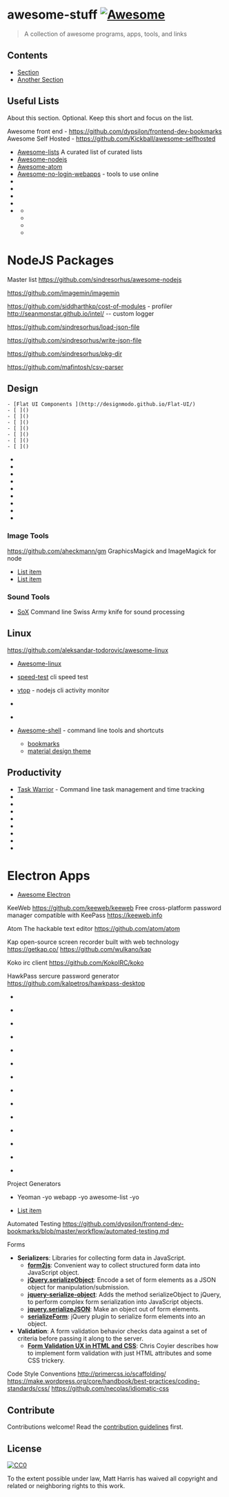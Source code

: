# awesome-stuff [![Awesome](https://cdn.rawgit.com/sindresorhus/awesome/d7305f38d29fed78fa85652e3a63e154dd8e8829/media/badge.svg)](https://github.com/sindresorhus/awesome)

> A collection of awesome programs, apps, tools, and links


## Contents

- [Section](#section)
- [Another Section](#another-section)


## Useful Lists

About this section. Optional. Keep this short and focus on the list.

Awesome front end - https://github.com/dypsilon/frontend-dev-bookmarks
Awesome Self Hosted - https://github.com/Kickball/awesome-selfhosted

- [Awesome-lists](https://github.com/sindresorhus/awesome) A curated list of curated lists
- [Awesome-nodejs](https://github.com/sindresorhus/awesome-nodejs)
- [Awesome-atom](https://github.com/mehcode/awesome-atom)
- [Awesome-no-login-webapps](https://github.com/aviaryan/awesome-no-login-web-apps) - tools to use online
- [ ]()
- [ ]()
- [ ]()
- [ ]()
- [ ]()
    - [ ]()
    - [ ]()
    - [ ]()
    - [ ]()


# NodeJS Packages

Master list
https://github.com/sindresorhus/awesome-nodejs

https://github.com/imagemin/imagemin

https://github.com/siddharthkp/cost-of-modules  - profiler
http://seanmonstar.github.io/intel/  -- custom logger



https://github.com/sindresorhus/load-json-file

https://github.com/sindresorhus/write-json-file

https://github.com/sindresorhus/pkg-dir


https://github.com/mafintosh/csv-parser



## Design

    - [Flat UI Components ](http://designmodo.github.io/Flat-UI/)
    - [ ]()
    - [ ]()
    - [ ]()
    - [ ]()
    - [ ]()
    - [ ]()
    - [ ]()
    
- [ ]()
- [ ]()
- [ ]()
- [ ]()
- [ ]()
- [ ]()
- [ ]()
- [ ]()
- [ ]()


### Image Tools

https://github.com/aheckmann/gm  GraphicsMagick and ImageMagick for node


- [List item](http://example.com)
- [List item](http://example.com)


### Sound Tools

- [SoX](http://sox.sourceforge.net/) Command line Swiss Army knife for sound processing


## Linux
https://github.com/aleksandar-todorovic/awesome-linux
- [Awesome-linux](https://github.com/aleksandar-todorovic/awesome-linux)
- [speed-test](https://github.com/sindresorhus/speed-test) cli speed test
- [vtop](https://github.com/MrRio/vtop) - nodejs cli activity monitor
- [ ]()
- [ ]()



- [Awesome-shell](https://github.com/alebcay/awesome-shell) - command line tools and shortcuts
    - [bookmarks](https://github.com/huyng/bashmarks)
    - [material design theme ](https://github.com/ahmetsulek/flat-terminal)


## Productivity
    
- [Task Warrior](https://tasktools.org/) - Command line task management and time tracking
- [ ]()
- [ ]()
- [ ]()
- [ ]()
- [ ]()
- [ ]()
- [ ]()
- [ ]()



# Electron Apps

- [Awesome Electron](https://github.com/sindresorhus/awesome-electron)

KeeWeb
https://github.com/keeweb/keeweb 
Free cross-platform password manager compatible with KeePass https://keeweb.info


Atom
The hackable text editor
https://github.com/atom/atom

Kap
open-source screen recorder built with web technology https://getkap.co/
https://github.com/wulkano/kap


Koko 
irc client
https://github.com/KokoIRC/koko

HawkPass 
sercure password generator
https://github.com/kalpetros/hawkpass-desktop


  - [ ]()
- [ ]()
- [ ]()
- [ ]()
- [ ]()
- [ ]()
- [ ]()
- [ ]()
- [ ]()




- [ ]()
- [ ]()
- [ ]()
- [ ]()
- [ ]()


Project Generators

 - Yeoman
    -yo webapp
    -yo awesome-list
    -yo 

- [List item](http://example.com)


Automated Testing
https://github.com/dypsilon/frontend-dev-bookmarks/blob/master/workflow/automated-testing.md



Forms
+ **Serializers**: Libraries for collecting form data in JavaScript.
    + **[form2js](https://github.com/maxatwork/form2js)**: Convenient way to collect structured form data into JavaScript object.
    + **[jQuery.serializeObject](https://github.com/hongymagic/jQuery.serializeObject)**: Encode a set of form elements as a JSON object for manipulation/submission.
    + **[jquery-serialize-object](https://github.com/macek/jquery-serialize-object)**: Adds the method serializeObject to jQuery, to perform complex form serialization into JavaScript objects.
    + **[jquery.serializeJSON](https://github.com/danheberden/jquery-serializeForm)**: Make an object out of form elements.
    + **[serializeForm](https://github.com/danheberden/jquery-serializeForm)**: jQuery plugin to serialize form elements into an object.
+ **Validation**: A form validation behavior checks data against a set of criteria before passing it along to the server.
    + **[Form Validation UX in HTML and CSS](https://css-tricks.com/form-validation-ux-html-css/)**: Chris Coyier describes how to implement form validation with just HTML attributes and some CSS trickery.
    
    





Code Style Conventions
http://primercss.io/scaffolding/
https://make.wordpress.org/core/handbook/best-practices/coding-standards/css/
https://github.com/necolas/idiomatic-css










## Contribute

Contributions welcome! Read the [contribution guidelines](contributing.md) first.


## License

[![CC0](http://mirrors.creativecommons.org/presskit/buttons/88x31/svg/cc-zero.svg)](http://creativecommons.org/publicdomain/zero/1.0)

To the extent possible under law, Matt Harris has waived all copyright and
related or neighboring rights to this work.
